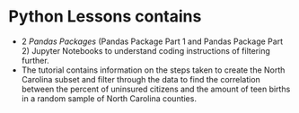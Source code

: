 # Python Lessons contains
- 2 *Pandas Packages* (Pandas Package Part 1 and Pandas Package Part 2) Jupyter Notebooks to understand coding instructions of filtering further. 
- The tutorial contains information on the steps taken to create the North Carolina subset and filter through the data to find the correlation between the percent of uninsured citizens and the amount of teen births in a random sample of North Carolina counties. 
